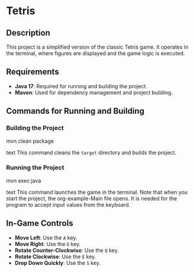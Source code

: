 # Tetris

## Description
This project is a simplified version of the classic Tetris game. It operates in the terminal, where figures are displayed and the game logic is executed.

## Requirements
- **Java 17**: Required for running and building the project.
- **Maven**: Used for dependency management and project building.

## Commands for Running and Building
### Building the Project
mvn clean package

text
This command cleans the `target` directory and builds the project.

### Running the Project
mvn exec:java

text
This command launches the game in the terminal. Note that when you start the project, the org-example-Main file opens. It is needed for the program to accept input values from the keyboard.

## In-Game Controls
- **Move Left**: Use the `A` key.
- **Move Right**: Use the `D` key.
- **Rotate Counter-Clockwise**: Use the `Q` key.
- **Rotate Clockwise**: Use the `E` key.
- **Drop Down Quickly**: Use the `S` key.